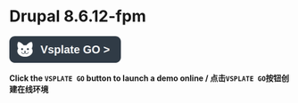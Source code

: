 # Drupal 8.6.12-fpm

<a href="https://www.vsplate.com/?docker-compose=https://github.com/vsplate/dcenvs/drupal/8.6.12-fpm"><img alt="VSPLATE GO" src="https://raw.githubusercontent.com/vsplate/images/master/vsgo_btn.png" width="200px"></a>

**Click the `VSPLATE GO` button to launch a demo online / 点击`VSPLATE GO`按钮创建在线环境**